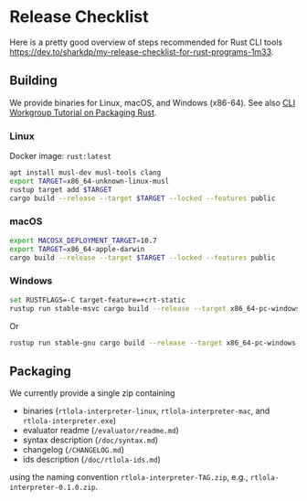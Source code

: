 # Release Checklist

Here is a pretty good overview of steps recommended for Rust CLI tools https://dev.to/sharkdp/my-release-checklist-for-rust-programs-1m33.

## Building

We provide binaries for Linux, macOS, and Windows (x86-64).
See also [CLI Workgroup Tutorial on Packaging Rust](https://rust-lang-nursery.github.io/cli-wg/tutorial/packaging.html).

### Linux

Docker image: `rust:latest`

```bash
apt install musl-dev musl-tools clang
export TARGET=x86_64-unknown-linux-musl
rustup target add $TARGET
cargo build --release --target $TARGET --locked --features public
```

### macOS

```bash
export MACOSX_DEPLOYMENT_TARGET=10.7
export TARGET=x86_64-apple-darwin
cargo build --release --target $TARGET --locked --features public
```

### Windows

```bash
set RUSTFLAGS=-C target-feature=+crt-static 
rustup run stable-msvc cargo build --release --target x86_64-pc-windows-msvc --locked --features public
```
Or
```bash
rustup run stable-gnu cargo build --release --target x86_64-pc-windows-gnu --locked --features public
```

## Packaging

We currently provide a single zip containing

* binaries (`rtlola-interpreter-linux`, `rtlola-interpreter-mac`, and `rtlola-interpreter.exe`)
* evaluator readme (`/evaluator/readme.md`)
* syntax description (`/doc/syntax.md`)
* changelog (`/CHANGELOG.md`)
* ids description (`/doc/rtlola-ids.md`)

using the naming convention `rtlola-interpreter-TAG.zip`, e.g., `rtlola-interpreter-0.1.0.zip`.